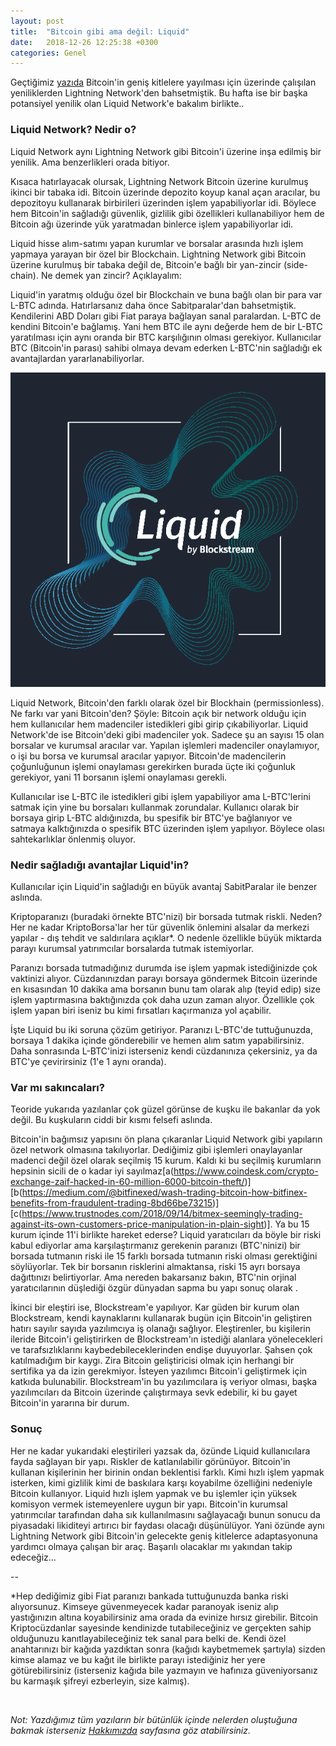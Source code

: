 ```yaml
---
layout: post
title:  "Bitcoin gibi ama değil: Liquid"
date:   2018-12-26 12:25:38 +0300
categories: Genel
---
```


Geçtiğimiz [yazıda](/genel/2018/12/20/bitcoin-uzerinde-isik-hiziyla-islem-Lightning-network.html) Bitcoin'in geniş kitlelere yayılması için üzerinde çalışılan yeniliklerden Lightning Network'den bahsetmiştik. Bu hafta ise bir başka potansiyel yenilik olan Liquid Network'e bakalım birlikte.. 

### Liquid Network? Nedir o?

Liquid Network aynı Lightning Network gibi Bitcoin'i üzerine inşa edilmiş bir yenilik. Ama benzerlikleri orada bitiyor.  

Kısaca hatırlayacak olursak, Lightning Network Bitcoin üzerine kurulmuş ikinci bir tabaka idi. Bitcoin üzerinde depozito koyup kanal açan aracılar, bu depozitoyu kullanarak birbirileri üzerinden işlem yapabiliyorlar idi. Böylece hem Bitcoin'in sağladığı güvenlik, gizlilik gibi özellikleri kullanabiliyor hem de Bitcoin ağı üzerinde yük yaratmadan binlerce işlem yapabiliyorlar idi. 

Liquid hisse alım-satımı yapan kurumlar ve borsalar arasında hızlı işlem yapmaya yarayan bir özel bir Blockchain. Lightning Network gibi Bitcoin üzerine kurulmuş bir tabaka değil de, Bitcoin'e bağlı bir yan-zincir (side-chain). Ne demek yan zincir? Açıklayalım:

Liquid'in yaratmış olduğu özel bir Blockchain ve buna bağlı olan bir para var L-BTC adında. Hatırlarsanız daha önce Sabitparalar'dan bahsetmiştik. Kendilerini ABD Doları gibi Fiat paraya bağlayan sanal paralardan. L-BTC de kendini Bitcoin'e bağlamış. Yani hem BTC ile aynı değerde hem de bir L-BTC yaratılması için aynı oranda  bir BTC karşılığının olması gerekiyor. Kullanıcılar BTC (Bitcoin'in parası) sahibi olmaya devam ederken L-BTC'nin sağladığı ek avantajlardan yararlanabiliyorlar.  


![liquid_header-min2.png](/assets/liquid_header-min2.png)

Liquid Network, Bitcoin'den farklı olarak özel bir Blockhain (permissionless). Ne farkı var yani Bitcoin'den? Şöyle: Bitcoin açık bir network olduğu için hem kullanıcılar hem madenciler istedikleri gibi girip çıkabiliyorlar. Liquid Network'de ise Bitcoin'deki gibi madenciler yok. Sadece şu an sayısı 15 olan borsalar ve kurumsal aracılar var. Yapılan işlemleri madenciler onaylamıyor, o işi bu borsa ve kurumsal aracılar yapıyor. Bitcoin'de madencilerin çoğunluğunun işlemi onaylaması gerekirken burada üçte iki çoğunluk gerekiyor, yani 11 borsanın işlemi onaylaması gerekli. 

Kullanıcılar ise L-BTC ile istedikleri gibi işlem yapabiliyor ama L-BTC'lerini satmak için yine bu borsaları kullanmak zorundalar. Kullanıcı olarak bir borsaya girip L-BTC aldığınızda, bu spesifik bir BTC'ye bağlanıyor ve satmaya kalktığınızda o spesifik BTC üzerinden işlem yapılıyor. Böylece olası sahtekarlıklar önlenmiş oluyor. 


### Nedir sağladığı avantajlar Liquid'in?

Kullanıcılar için Liquid'in sağladığı en büyük avantaj SabitParalar ile benzer aslında. 

Kriptoparanızı (buradaki örnekte BTC'nizi) bir borsada tutmak riskli. Neden? Her ne kadar KriptoBorsa'lar her tür güvenlik önlemini alsalar da merkezi yapılar - dış tehdit ve saldırılara açıklar*. O nedenle özellikle büyük miktarda parayı kurumsal yatırımcılar borsalarda tutmak istemiyorlar.  

Paranızı borsada tutmadığınız durumda ise işlem yapmak istediğinizde çok vaktinizi alıyor. Cüzdanınızdan parayı borsaya göndermek Bitcoin üzerinde en kısasından 10 dakika ama borsanın bunu tam olarak alıp (teyid edip) size işlem yaptırmasına baktığınızda çok daha uzun zaman alıyor. Özellikle çok işlem yapan biri iseniz bu kimi fırsatları kaçırmanıza yol açabilir. 

İşte Liquid bu iki soruna çözüm getiriyor. Paranızı L-BTC'de tuttuğunuzda, borsaya 1 dakika içinde gönderebilir ve hemen alım satım yapabilirsiniz. Daha sonrasında L-BTC'inizi isterseniz kendi cüzdanınıza çekersiniz, ya da BTC'ye çevirirsiniz (1'e 1 aynı oranda). 


### Var mı sakıncaları?

Teoride yukarıda yazılanlar çok güzel görünse de kuşku ile bakanlar da yok değil. Bu kuşkuların ciddi bir kısmı felsefi aslında. 

Bitcoin'in bağımsız yapısını ön plana çıkaranlar Liquid Network gibi yapıların özel network olmasına takılıyorlar. Dediğimiz gibi işlemleri onaylayanlar madenci değil özel olarak seçilmiş 15 kurum. Kaldı ki bu seçilmiş kurumların hepsinin sicili de o kadar iyi sayılmaz[a(https://www.coindesk.com/crypto-exchange-zaif-hacked-in-60-million-6000-bitcoin-theft/)][b(https://medium.com/@bitfinexed/wash-trading-bitcoin-how-bitfinex-benefits-from-fraudulent-trading-8bd66be73215)][c(https://www.trustnodes.com/2018/09/14/bitmex-seemingly-trading-against-its-own-customers-price-manipulation-in-plain-sight)]. Ya bu 15 kurum içinde 11'i birlikte hareket ederse? Liquid yaratıcıları da böyle bir riski kabul ediyorlar ama karşılaştırmanız gerekenin paranızı (BTC'ninizi) bir borsada tutmanın riski ile 15 farklı borsada tutmanın riski olması gerektiğini söylüyorlar. Tek bir borsanın risklerini almaktansa, riski 15 ayrı borsaya dağıttınızı belirtiyorlar. Ama nereden bakarsanız bakın, BTC'nin orjinal yaratıcılarının düşlediği özgür dünyadan sapma bu yapı sonuç olarak . 

İkinci bir eleştiri ise, Blockstream'e yapılıyor. Kar güden bir kurum olan Blockstream, kendi kaynaklarını kullanarak bugün için Bitcoin'in geliştiren hatırı sayılır sayıda yazılımcıya iş olanağı sağlıyor. Eleştirenler, bu kişilerin ileride Bitcoin'i geliştirirken de Blockstream'ın istediği alanlara yönelecekleri ve tarafsızlıklarını kaybedebileceklerinden endişe duyuyorlar. Şahsen çok katılmadığım bir kaygı. Zira Bitcoin geliştiricisi olmak için herhangi bir sertifika ya da izin gerekmiyor. İsteyen yazılımcı Bitcoin'i geliştirmek için katkıda bulunabilir. Blockstream'in bu yazılımcılara iş veriyor olması, başka yazılımcıları da Bitcoin üzerinde çalıştırmaya sevk edebilir, ki bu gayet Bitcoin'in yararına bir durum. 


### Sonuç

Her ne kadar yukarıdaki eleştirileri yazsak da, özünde Liquid kullanıcılara fayda sağlayan bir yapı. Riskler de katlanılabilir görünüyor. Bitcoin'in kullanan kişilerinin her birinin ondan beklentisi farklı. Kimi hızlı işlem yapmak isterken, kimi gizlilik kimi de baskılara karşı koyabilme özelliğini nedeniyle Bitcoin kullanıyor. Liquid hızlı işlem yapmak ve bu işlemler için yüksek komisyon vermek istemeyenlere uygun bir yapı. Bitcoin'in kurumsal yatırımcılar tarafından daha sık kullanılmasını sağlayacağı bunun sonucu da piyasadaki likiditeyi artırıcı bir faydası olacağı düşünülüyor. Yani özünde aynı Lightning Network gibi Bitcoin'in gelecekte geniş kitlelerce adaptasyonuna yardımcı olmaya çalışan bir araç. Başarılı olacaklar mı yakından takip edeceğiz... 


--

*Hep dediğimiz gibi Fiat paranızı bankada tuttuğunuzda banka riski alıyorsunuz. Kimseye güvenmeyecek kadar paranoyak iseniz alıp yastığınızın altına koyabilirsiniz ama orada da evinize hırsız girebilir. Bitcoin Kriptocüzdanlar sayesinde kendinizde tutabileceğiniz ve gerçekten sahip olduğunuzu kanıtlayabileceğiniz tek sanal para belki de. Kendi özel anahtarınızı bir kağıda yazdıktan sonra (kağıdı kaybetmemek şartıyla) sizden kimse alamaz ve bu kağıt ile birlikte parayı istediğiniz her yere götürebilirsiniz (isterseniz kağıda bile yazmayın ve hafınıza güveniyorsanız bu karmaşık şifreyi ezberleyin, size kalmış).


&nbsp;

*Not: Yazdığımız tüm yazıların bir bütünlük içinde nelerden oluştuğuna bakmak isterseniz [Hakkımızda](/about/) sayfasına göz atabilirsiniz.*

